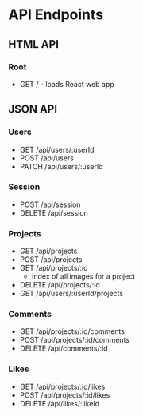 # API Endpoints

## HTML API

### Root

* GET / - loads React web app

## JSON API

### Users

* GET /api/users/:userId
* POST /api/users
* PATCH /api/users/:userId

### Session

* POST /api/session
* DELETE /api/session

### Projects

* GET /api/projects
* POST /api/projects
* GET /api/projects/:id
  * index of all images for a project
* DELETE /api/projects/:id
* GET /api/users/:userId/projects

### Comments

* GET /api/projects/:id/comments
* POST /api/projects/:id/comments
* DELETE /api/comments/:id

### Likes

* GET /api/projects/:id/likes
* POST /api/projects/:id/likes
* DELETE /api/likes/:likeId
